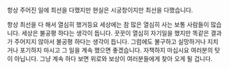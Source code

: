 항상 주어진 일에 최선을 다했지만 현실은 시궁창이지만 최선을 다했습니다.

<!--
**bumsol2/bumsol2** is a ✨ _special_ ✨ repository because its `README.md` (this file) appears on your GitHub profile.

Here are some ideas to get you started:

- 🔭 I’m currently working on ...
- 🌱 I’m currently learning ...
- 👯 I’m looking to collaborate on ...
- 🤔 I’m looking for help with ...
- 💬 Ask me about ...
- 📫 How to reach me: ...
- 😄 Pronouns: ...
- ⚡ Fun fact: ...
-->

항상 최선을 다 해서 열심히 했거등요
세상에는 참 많은 열심히 사는 보통 사람들이 많습니다.
세상은 불공평 하다는 생각이 듭니다.
꿋꿋이 열심히 자기일을 했지만 똑같은 결과가 주어지지 않아서 불공평 하다는 생각이 듭니다.
그럼에도 불구하고 실망하거나 지치거나 포기하지 마시고
그 일을 계속 했으면 좋겠습니다.
자책하지 마십시요
여러분의 탓이 아닙니다.
그냥 계속 하다 보면 위로와 보상이 여러분들에게 찾아 오게 될 겁니다.

